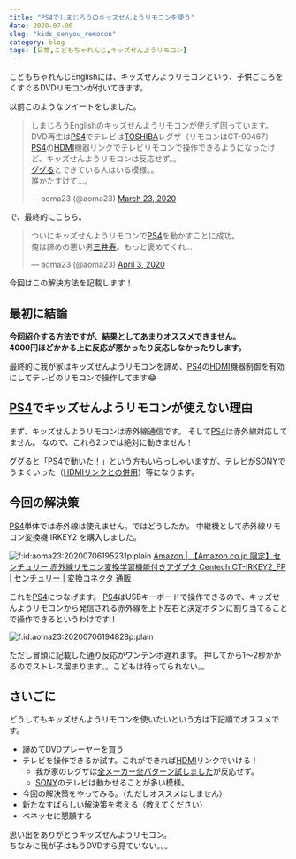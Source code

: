 ```yaml
---
title: "PS4でしまじろうのキッズせんようリモコンを使う"
date: 2020-07-06
slug: "kids_senyou_remocon"
category: blog
tags: [日常,こどもちゃれんじ,キッズせんようリモコン]
---
```

<p>こどもちゃれんじEnglishには、キッズせんようリモコンという、子供ごころをくすぐるDVDリモコンが付いてきます。</p>

<p>以前このようなツイートをしました。</p>

<blockquote class="twitter-tweet"><p lang="ja" dir="ltr">しまじろうEnglishのキッズせんようリモコンが使えず困っています。<br>DVD再生は<a class="keyword" href="http://d.hatena.ne.jp/keyword/PS4">PS4</a>でテレビは<a class="keyword" href="http://d.hatena.ne.jp/keyword/TOSHIBA">TOSHIBA</a>レグザ（リモコンはCT-90467）<br><a class="keyword" href="http://d.hatena.ne.jp/keyword/PS4">PS4</a>の<a class="keyword" href="http://d.hatena.ne.jp/keyword/HDMI">HDMI</a>機器リンクでテレビリモコンで操作できるようになったけど、キッズせんようリモコンは反応せず。。<br><a class="keyword" href="http://d.hatena.ne.jp/keyword/%A5%B0%A5%B0%A4%EB">ググる</a>とできている人はいる模様。。<br>誰かたすけて...。</p>&mdash; aoma23 (@aoma23) <a href="https://twitter.com/aoma23/status/1242105727621058560?ref_src=twsrc%5Etfw">March 23, 2020</a></blockquote>


<p> <script async src="https://platform.twitter.com/widgets.js" charset="utf-8"></script></p>

<p>で、最終的にこちら。</p>

<blockquote class="twitter-tweet"><p lang="ja" dir="ltr">ついにキッズせんようリモコンで<a class="keyword" href="http://d.hatena.ne.jp/keyword/PS4">PS4</a>を動かすことに成功。<br>俺は諦めの悪い男<a class="keyword" href="http://d.hatena.ne.jp/keyword/%BB%B0%B0%E6%BC%F7">三井寿</a>。もっと褒めてくれ...</p>&mdash; aoma23 (@aoma23) <a href="https://twitter.com/aoma23/status/1246108426301661184?ref_src=twsrc%5Etfw">April 3, 2020</a></blockquote>


<p> <script async src="https://platform.twitter.com/widgets.js" charset="utf-8"></script></p>

<p>今回はこの解決方法を記載します！</p>

<h2>最初に結論</h2>

<p><b>今回紹介する方法ですが、結果としてあまりオススメできません。</b><br />
<b>4000円ほどかかる上に反応が悪かったり反応しなかったりします。</b></p>

<p>最終的に我が家はキッズせんようリモコンを諦め、<a class="keyword" href="http://d.hatena.ne.jp/keyword/PS4">PS4</a>の<a class="keyword" href="http://d.hatena.ne.jp/keyword/HDMI">HDMI</a>機器制御を有効にしてテレビのリモコンで操作してます😂</p>

<h2><a class="keyword" href="http://d.hatena.ne.jp/keyword/PS4">PS4</a>でキッズせんようリモコンが使えない理由</h2>

<p>まず、キッズせんようリモコンは赤外線通信です。
そして<a class="keyword" href="http://d.hatena.ne.jp/keyword/PS4">PS4</a>は赤外線対応してません。
なので、これら2つでは絶対に動きません！</p>

<p><a class="keyword" href="http://d.hatena.ne.jp/keyword/%A5%B0%A5%B0%A4%EB">ググる</a>と「<a class="keyword" href="http://d.hatena.ne.jp/keyword/PS4">PS4</a>で動いた！」という方もいらっしゃいますが、テレビが<a class="keyword" href="http://d.hatena.ne.jp/keyword/SONY">SONY</a>でうまくいった（<a href="https://twitter.com/aoma23/status/1242798226828193797?s=20">HDMIリンクとの併用</a>）等になります。</p>

<h2>今回の解決策</h2>

<p><a class="keyword" href="http://d.hatena.ne.jp/keyword/PS4">PS4</a>単体では赤外線は使えません。ではどうしたか。
中継機として赤外線リモコン変換機 IRKEY2 を購入しました。</p>

<p><span itemscope itemtype="http://schema.org/Photograph"><img src="https://cdn-ak.f.st-hatena.com/images/fotolife/a/aoma23/20200706/20200706195231.png" alt="f:id:aoma23:20200706195231p:plain" title="f:id:aoma23:20200706195231p:plain" class="hatena-fotolife" itemprop="image"></span>
<a href="https://www.amazon.co.jp/%E3%80%90Amazon-co-jp-%E9%99%90%E5%AE%9A%E3%80%91%E3%82%BB%E3%83%B3%E3%83%81%E3%83%A5%E3%83%AA%E3%83%BC-%E8%B5%A4%E5%A4%96%E7%B7%9A%E3%83%AA%E3%83%A2%E3%82%B3%E3%83%B3%E5%A4%89%E6%8F%9B%E5%AD%A6%E7%BF%92%E6%A9%9F%E8%83%BD%E4%BB%98%E3%81%8D%E3%82%A2%E3%83%80%E3%83%97%E3%82%BF-Centech-CT-IRKEY2_FP/dp/B07ZSH3K4B/">Amazon | &#x3010;Amazon.co.jp &#x9650;&#x5B9A;&#x3011;&#x30BB;&#x30F3;&#x30C1;&#x30E5;&#x30EA;&#x30FC; &#x8D64;&#x5916;&#x7DDA;&#x30EA;&#x30E2;&#x30B3;&#x30F3;&#x5909;&#x63DB;&#x5B66;&#x7FD2;&#x6A5F;&#x80FD;&#x4ED8;&#x304D;&#x30A2;&#x30C0;&#x30D7;&#x30BF; Centech CT-IRKEY2_FP | &#x30BB;&#x30F3;&#x30C1;&#x30E5;&#x30EA;&#x30FC; | &#x5909;&#x63DB;&#x30B3;&#x30CD;&#x30AF;&#x30BF; &#x901A;&#x8CA9;</a></p>

<p>これを<a class="keyword" href="http://d.hatena.ne.jp/keyword/PS4">PS4</a>につなげます。
<a class="keyword" href="http://d.hatena.ne.jp/keyword/PS4">PS4</a>はUSBキーボードで操作できるので、キッズせんようリモコンから発信される赤外線を上下左右と決定ボタンに割り当てることで操作できるというわけです！</p>

<p><span itemscope itemtype="http://schema.org/Photograph"><img src="https://cdn-ak.f.st-hatena.com/images/fotolife/a/aoma23/20200706/20200706194828.png" alt="f:id:aoma23:20200706194828p:plain" title="f:id:aoma23:20200706194828p:plain" class="hatena-fotolife" itemprop="image"></span></p>

<p>ただし冒頭に記載した通り反応がワンテンポ遅れます。
押してから1〜2秒かかるのでストレス溜まります。。こどもは待ってられない。。</p>

<h2>さいごに</h2>

<p>どうしてもキッズせんようリモコンを使いたいという方は下記順でオススメです。</p>

<ul>
<li>諦めてDVDプレーヤーを買う</li>
<li>テレビを操作できるか試す。これができれば<a class="keyword" href="http://d.hatena.ne.jp/keyword/HDMI">HDMI</a>リンクでいける！

<ul>
<li>我が家のレグザは<a href="https://twitter.com/aoma23/status/1243190248856637440?s=20">全メーカー全パターン試しました</a>が反応せず。</li>
<li><a class="keyword" href="http://d.hatena.ne.jp/keyword/SONY">SONY</a>のテレビは動かせることが多い模様。</li>
</ul>
</li>
<li>今回の解決策をやってみる。（ただしオススメはしません）</li>
<li>新たなすばらしい解決策を考える（教えてください）</li>
<li>ベネッセに懇願する</li>
</ul>


<p>思い出をありがとうキッズせんようリモコン。<br />
ちなみに我が子はもうDVDすら見ていない。。。</p>

